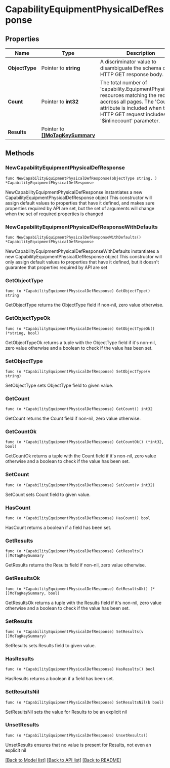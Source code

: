 # CapabilityEquipmentPhysicalDefResponse

## Properties

Name | Type | Description | Notes
------------ | ------------- | ------------- | -------------
**ObjectType** | Pointer to **string** | A discriminator value to disambiguate the schema of a HTTP GET response body. | 
**Count** | Pointer to **int32** | The total number of &#39;capability.EquipmentPhysicalDef&#39; resources matching the request, accross all pages. The &#39;Count&#39; attribute is included when the HTTP GET request includes the &#39;$inlinecount&#39; parameter. | [optional] 
**Results** | Pointer to [**[]MoTagKeySummary**](mo.TagKeySummary.md) |  | [optional] 

## Methods

### NewCapabilityEquipmentPhysicalDefResponse

`func NewCapabilityEquipmentPhysicalDefResponse(objectType string, ) *CapabilityEquipmentPhysicalDefResponse`

NewCapabilityEquipmentPhysicalDefResponse instantiates a new CapabilityEquipmentPhysicalDefResponse object
This constructor will assign default values to properties that have it defined,
and makes sure properties required by API are set, but the set of arguments
will change when the set of required properties is changed

### NewCapabilityEquipmentPhysicalDefResponseWithDefaults

`func NewCapabilityEquipmentPhysicalDefResponseWithDefaults() *CapabilityEquipmentPhysicalDefResponse`

NewCapabilityEquipmentPhysicalDefResponseWithDefaults instantiates a new CapabilityEquipmentPhysicalDefResponse object
This constructor will only assign default values to properties that have it defined,
but it doesn't guarantee that properties required by API are set

### GetObjectType

`func (o *CapabilityEquipmentPhysicalDefResponse) GetObjectType() string`

GetObjectType returns the ObjectType field if non-nil, zero value otherwise.

### GetObjectTypeOk

`func (o *CapabilityEquipmentPhysicalDefResponse) GetObjectTypeOk() (*string, bool)`

GetObjectTypeOk returns a tuple with the ObjectType field if it's non-nil, zero value otherwise
and a boolean to check if the value has been set.

### SetObjectType

`func (o *CapabilityEquipmentPhysicalDefResponse) SetObjectType(v string)`

SetObjectType sets ObjectType field to given value.


### GetCount

`func (o *CapabilityEquipmentPhysicalDefResponse) GetCount() int32`

GetCount returns the Count field if non-nil, zero value otherwise.

### GetCountOk

`func (o *CapabilityEquipmentPhysicalDefResponse) GetCountOk() (*int32, bool)`

GetCountOk returns a tuple with the Count field if it's non-nil, zero value otherwise
and a boolean to check if the value has been set.

### SetCount

`func (o *CapabilityEquipmentPhysicalDefResponse) SetCount(v int32)`

SetCount sets Count field to given value.

### HasCount

`func (o *CapabilityEquipmentPhysicalDefResponse) HasCount() bool`

HasCount returns a boolean if a field has been set.

### GetResults

`func (o *CapabilityEquipmentPhysicalDefResponse) GetResults() []MoTagKeySummary`

GetResults returns the Results field if non-nil, zero value otherwise.

### GetResultsOk

`func (o *CapabilityEquipmentPhysicalDefResponse) GetResultsOk() (*[]MoTagKeySummary, bool)`

GetResultsOk returns a tuple with the Results field if it's non-nil, zero value otherwise
and a boolean to check if the value has been set.

### SetResults

`func (o *CapabilityEquipmentPhysicalDefResponse) SetResults(v []MoTagKeySummary)`

SetResults sets Results field to given value.

### HasResults

`func (o *CapabilityEquipmentPhysicalDefResponse) HasResults() bool`

HasResults returns a boolean if a field has been set.

### SetResultsNil

`func (o *CapabilityEquipmentPhysicalDefResponse) SetResultsNil(b bool)`

 SetResultsNil sets the value for Results to be an explicit nil

### UnsetResults
`func (o *CapabilityEquipmentPhysicalDefResponse) UnsetResults()`

UnsetResults ensures that no value is present for Results, not even an explicit nil

[[Back to Model list]](../README.md#documentation-for-models) [[Back to API list]](../README.md#documentation-for-api-endpoints) [[Back to README]](../README.md)


